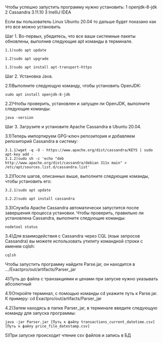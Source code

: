 Чтобы успешно запустить программу нужно установить: 
1 openjdk-8-jdk 
2 Cassandra 3.11.10
3 InelliJ IDEA

Если вы пользователь Linux Ubuntu 20.04 то дальше будет показано как это все можно установить 

Шаг 1. Во-первых, убедитесь, что все ваши системные пакеты обновлены, выполнив следующие apt команды в терминале.

    1.1)sudo apt update
  
    1.2)sudo apt upgrade
  
    1.3)sudo apt install apt-transport-https

Шаг 2. Установка Java.
 
  2.1)Выполните следующую команду, чтобы установить OpenJDK:
  
    sudo apt install openjdk-8-jdk
 
  2.2)Чтобы проверить, установлен и запущен ли OpenJDK, выполните следующие команды:
  
    java -version

Шаг 3. Загрузите и установите Apache Cassandra в Ubuntu 20.04.
  
  3.1)Теперь импортируем GPG-ключ репозитория и добавляем репозиторий Cassandra в систему:
    
    
    3.1.1)wget -q -O - https://www.apache.org/dist/cassandra/KEYS | sudo apt-key add -
    3.1.2)sudo sh -c 'echo "deb http://www.apache.org/dist/cassandra/debian 311x main" > /etc/apt/sources.list.d/cassandra.list'
 	
  3.2)После шагов, описанных выше, выполните следующие команды, чтобы установить его:
    
    3.2.1)sudo apt update
    
    3.2.2)sudo apt install cassandra
    
  3.3)Служба Apache Cassandra автоматически запустится после завершения процесса установки. Чтобы проверить, правильно ли установлена ​​Cassandra, выполните следующие команды:
    
    nodetool status

  3.4)Для взаимодействия с Cassandra через CQL (язык запросов Cassandra) вы можете использовать утилиту командной строки с именем cqlsh: 
  
    cqlsh
 
 Чтобы запустить программу найдите Parse.jar, он находится в .../Exactpro/out/artifacts/Parser_jar
 
 4)Путь до файла с транзакциями и ценами при запуске нужно указывать абсолютный
 
 4.1)Откройте терминал, с помощью команды cd укажите путь к Parse.jar. К примеру: cd Exactpro/out/artifacts/Parser_jar
 
 4.2)Затем находясь в папке Parser_jar, в терминале введите следующую команду для запуска программы:
 
    java -jar Parser.jar [Путь к файлу transactions_current_datetime.csv] [Путь к файлу price_file_datestamp.csv] 
     
 5)При запуске происходит чтение csv файлов и запись в БД
 
 
 
